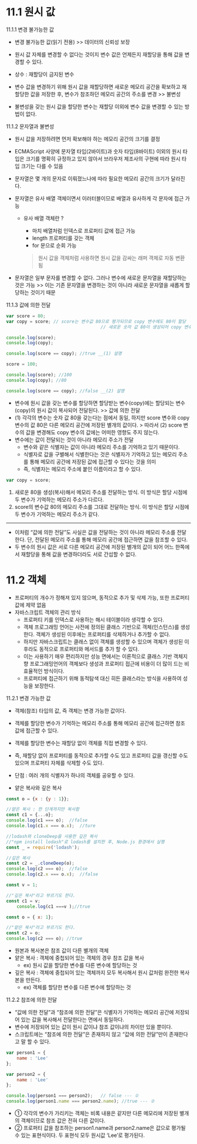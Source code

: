 # 11.1 원시 값

11.1.1 변경 불가능한 값

- 변경 불가능한 값(읽기 전용)  >> 데이터의 신뢰성 보장
- 원시 값 자체를 변경할 수 없다는 것이지 변수 값은 언제든지 재할당을 통해 값을 변경할 수 있다.
- 상수 : 재할당이 금지된 변수

- 변수 값을 변경하기 위해 원시 값을 재할당하면 새로운 메모리 공간을 확보하고 재할당한 값을 저장한 후, 변수가 참조하던 메모리 공간의 주소를 변경 >> 불변성
- 불변성을 갖는 원시 값을 할당한 변수는 재할당 이외에 변수 값을 변경할 수 있는 방법이 없다.

11.1.2 문자열과 불변성

- 원시 값을 저장하려면 먼저 확보해야 하는 메모리 공간의 크기를 결정
- ECMAScript 사양에 문자열 타입(2바이트)과 숫자 타입(8바이트) 이외의 원시 타입은 크기를 명확히 규정하고 있지 않아서 브라우저 제조사의 구현에 따라 원시 타입 크기는 다를 수 있음
- 문자열은 몇 개의 문자로 이뤄졌느나에 따라 필요한 메모리 공간의 크기가 달라진다.
- 문자열은 유사 배열 객체이면서 이러터블이므로 배열과 유사하게 각 문자에 접근 가능
    - 유사 배열 객체란 ?
        - 마치 배열처럼 인덱스로 프로퍼티 값에 접근 가능
        - length 프로퍼티를 갖는 객체
        - for 문으로 순회 가능
        
         > 원시 값을 객체처럼 사용하면 원시 값을 감싸는 래퍼 객체로 자동 변환 됨
        
- 문자열은 일부 문자를 변경할 수 없다. 그러나 변수에 새로운 문자열을 재할당하는 것은 가능 >> 이는 기존 문자열을 변경하는 것이 아니라 새로운 문자열을 새롭게 할당하는 것이기 때문

11.1.3 값에 의한 전달

```jsx
var score = 80;
var copy = score; // score는 변수값 80으로 평가되므로 copy 변수에도 80이 할당
									// 새로운 숫자 값 80이 생성되어 copy 변수에 할당

console.log(score);
console.log(copy);

console.log(score == copy); //true __(1) 설명

score = 100; 

console.log(score); //100
console.log(copy); //80

console.log(score == copy); //false __(2) 설명
```

- 변수에 원시 값을 갖는 변수를 할당하면 할당받는 변수(copy)에는 할당되는 변수(copy)의 원시 값이 복사되어 전달된다. >> 값에 의한 전달
- (1) 각각의 변수는 숫자 값 80을 갖는다는 점에서 동일, 하지만 score 변수와 copy 변수의 값 80은 다른 메모리 공간에 저장된 별개의 값이다. > 따라서 (2) score 변수의 값을 변경해도 copy 변수의 값에는 어떠한 영향도 주지 않는다.
- 변수에는 값이 전달되는 것이 아니라 메모리 주소가 전달
    - 변수와 같은 식별자는 값이 아니라 메모리 주소를 기억하고 있기 때문이다.
    - 식별자로 값을 구별해서 식별한다는 것은 식별자가 기억하고 있는 메모리 주소를 통해 메모리 공간에 저장된 값에 접근할 수 있다는 것을 의미
    - 즉, 식별자는 메모리 주소에 붙인 이름이라고 할 수 있다.
    

```jsx
var copy = score; 
```

1. 새로운 80을 생성(복사)해서 메모리 주소를 전달하는 방식. 이 방식은 할당 시점에 두 변수가 기억하는 메모리 주소가 다르다.
2.  score의 변수값 80의 메모리 주소를 그대로 전달하는 방식. 이 방식은 할당 시점에 두 변수가 기억하는 메모리 주소가 같다.

---

- 이처럼 “값에 의한 전달”도 사실은 값을 전달하는 것이 아니라 메모리 주소를 전달한다. 단, 전달된 메모리 주소를 통해 메모리 공간에 접근하면 값을 참조할 수 있다.
- 두 변수의 원시 값은 서로 다른 메모리 공간에 저장된 별개의 값이 되어 어느 한쪽에서 재할당을 통해 값을 변경하더라도 서로 간섭할 수 없다.

# 11.2 객체

- 프로퍼티의 개수가 정해져 있지 않으며, 동적으로 추가 및 삭제 가능, 또한 프로퍼티 값에 제약 없음
- 자바스크립트 객체의 관리 방식
    - 프로퍼티 키를 인덱스로 사용하는 해시 테이블이라 생각할 수 있다.
    - 객체 프로그래밍 언어는 사전에 정의된 클래스 기반으로 객체(인스턴스)를 생성한다. 객체가 생성된 이후에는 프로퍼티를 삭제하거나 추가할 수 없다.
    - 하지만 자바스크립트는 클래스 없이 객체를 생성할 수 있으며 객체가 생성된 이후라도 동적으로 프로퍼티와 메서드를 추가 할 수 있다.
    - 이는 사용하기 매우 편리하지만 성능 면에서는 이론적으로 클래스 기반 객체지향 프로그래밍언어의 객체보다 생성과 프로퍼티 접근에 비용이 더 많이 드는 비효율적인 방식이다.
    - 프로퍼티에 접근하기 위해 동적탐색 대신 히든 클래스라는 방식을 사용하여 성능을 보장한다.
    

11.2.1 변경 가능한 값

- 객체(참조) 타입의 값, 즉 객체는 변경 가능한 값이다.
- 객체를 할당한 변수가 기억하는 메모리 주소를 통해 메모리 공간에 접근하면 참조 값에 접근할 수 있다.
- 객체를 할당한 변수는 재할당 없이 객체를 직접 변경할 수 있다.
- 즉, 재할당 없이 프로퍼티를 동적으로 추가할 수도 있고 프로퍼티 값을 갱신할 수도 있으며 프로퍼티 자체를 삭제할 수도 있다.
- 단점 : 여러 개의 식별자가 하나의 객체를 공유할 수 있다.

- 얕은 복사와 깊은 복사

```jsx
const o = {x : {y : 1}};

//얕은 복사 : 한 단계까지만 복사함
const c1 = {...o};
console.log(c1 === o);  //false
console.log(c1.x === o.x);  //ture

//lodash와 cloneDeep을 사용한 깊은 복사 
//"npm install lodash"로 lodash를 설치한 후, Node.js 환경에서 실행
const _ = require('lodash');

//깊은 복사
const c2 = _.cloneDeep(o);
console.log(c2 === o);  //false
console.log(c2.x === o.x);  //false
```

```jsx
const v = 1;

//"깊은 복사"라고 부르기도 한다.
const c1 = v;
	console.log(c1 ===v );//true

const o = { x: 1};

//"얕은 복사"라고 부르기도 한다.
const c2 = o;
console.log(c2 === o); //true
```

- 원본과 복사본은 참조 값이 다른 별개의 객체
- 얕은 복사 : 객체에 중첩되어 있는 객체의 경우 참조 값을 복사
    - ex) 원시 값을 할당한 변수를 다른 변수에 할당하는 것
- 깊은 복사 : 객체에 중첩되어 있는 객체까지 모두 복사해서 원시 값처럼 완전한 복사본을 만든다.
    - ex) 객체를 할당한 변수를 다른 변수에 할당하는 것

11.2.2 참조에 의한 전달

- “값에 의한 전달”과 “참조에 의한 전달”은 식별자가 기억하는 메모리 공간에 저장되어 있는 값을 복사해서 전달한다는 면에서 동일하다.
- 변수에 저장되어 있는 값이 원시 값이냐 참조 값이냐의 차이만 있을 뿐이다.
- 스크립트에는 “참조에 의한 전달”은 존재하지 않고 “값에 의한 전달”만이 존재한다고 말 할 수 있다.

```jsx
var person1 = {
    name : 'Lee'
};

var person2 = {
    name : 'Lee'
};

console.log(person1 === person2);   // false --- ①
console.log(person1.name === person2.name); //true --- ②
```

- ① 각각의 변수가 가리키는 객체는 비록 내용은 같지만 다른 메모리에 저장된 별개의 객체이므로 참조 값은 전혀 다른 값이다.
- ② 프로퍼티 값을 참조하는 person1.name과 person2.name은 값으로 평가될 수 있는 표현식이다. 두 표현식 모두 원시값 ‘Lee’로 평가된다.